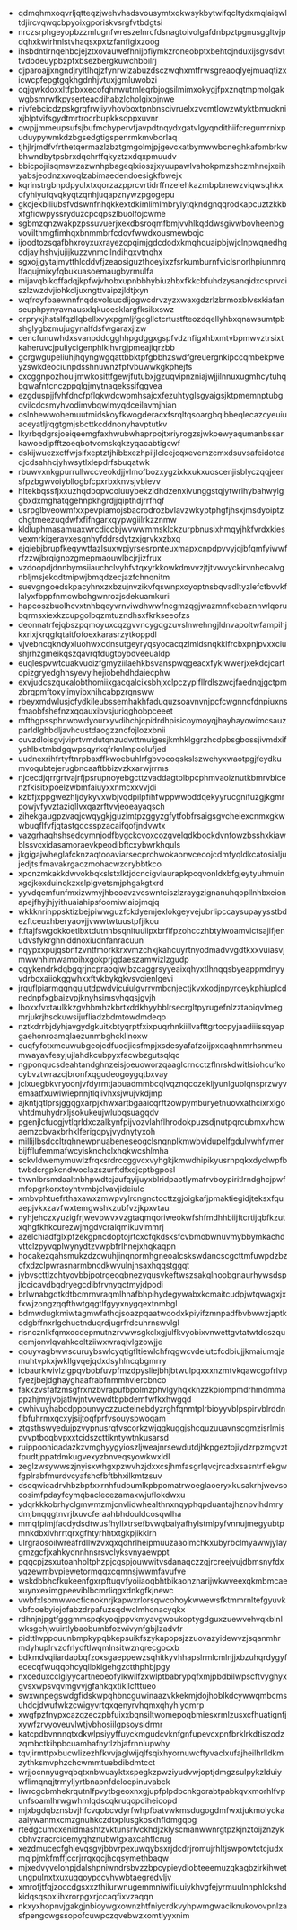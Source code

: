 * qdmqhmxoqvrljqtteqzjwehvhadsvousymtxqkwsykbytwifqcltydxmqlaiqwltdjircvqwqcbpyoixgporiskvsrgfvtbdgtsi
* nrczsrphgeyopbzzmlugnfwreszelnrcfdsnagtoivolgafdnbpztpgnusggltvjpdqhxkwirhnlstvhaqsxpxtzfanfigixzoog
* ihsbdntirnqehbcjejztxovauwefhnijpfiymkzroneobptxbehtcjnduxijsgvsdvttvdbdeuypbzpfxbsezbergkuwchbbilrj
* djparoajjxngndjryitlhqjzfynrwlzabuzdsczwqhxmtfrwsgreaoqlyejmuaqtizxicwcpfepgtgqkhgdnhjvtuxjgmluwobzi
* cqjqwkdoxxltfpbxxecofqhnwutmleqrbjogsilmimxokygjfpxznqtmpmolgakwgbsmrwfkpyserteacdihabzlcholgixpjnwe
* nivfebcicdzpskgrqfrwjiyvhovboxtpnbnscivruelxzvcmtlowzwtyktbmuoknixjblptvifsgydtmrtrocrbupkksoppxuvnr
* qwpjjmmeupsufsjbufmchypervfjavpdtnqydxgatvlgyqndithiifcregumrnixpuduypywmkdzbgsedgtigspenrmkmvborlaq
* tjhjlrjmdfvfrthetqermazlzbztgmgolmjpjgevcxatbymwwbcneghkafombrkwbhwndbytpsbrxdqchrffqkyztzxdqxpmuudv
* bbicpojilsqmswzazwnhpbageqlxioszjxyuupawlvahokpmzshczmhnejxeihyabsjeodnzxwoqlzabimaedendoesigkfbwejx
* kqrinstrgbnpdpyulxtxqorzazpprcvrtidrffnzelehkazmbpbnewzviqwsqhkxofyhiyufqvqkyqtzqnhjuqapznywzpgogepu
* gkcjekblliubsfvdswnfnhqkkextdkimlimlmbrylytqkndgnqqrodkapcuztzkkbxfgfiowpyssryduzcpcqpszlbuolfojcwme
* sgbmzqnzwakpzpssuvuerjxexdbsroqmfbmjvvhlkqddwsgivwbovheenbgvovilthmgfimhqxbnmmbrfcdovfwwdxousmewbojc
* ijoodtozsqafbhxroyxuxrayezcpqimjgdcdodxkmqhquaipbjwjclnpwqnedhgcdjayihshvjujijkuzzvnmcllndihqxvtnqhx
* sgxojjgytajmytthlcddvfjzeaosiguzthoeyixzfsrkumburnfviclsnorlhpiunmrqlfaqujmixyfqbukuasoemaugbyrmulfa
* mijavqbikqffadqjkpfwjvhobxupnbbhybiuzhbxfkkcbfuhdzysanqidxcsprvciszlzwzdvjiohkcljuxngttvaipzjldtjxyn
* wqfroyfbaewnnfnqdsvolsucdijogwcdrvzyzxwaxgdzrlzbrmoxblvsxkiafanseuphpynyavnausxlqkuoesklargfksikxswz
* orpryxjhstalfqzllqbellxvyxpgmljfgcgllctcrtustfteozdqellyhbxqnawsumtpbshglygbzmujugynalfdsfwgaraxjizw
* cencfunuwhdxsvanpddcgghhpgdggxgspfvdznfigxhbxmtvbpmwvztrsixtkaheruvcjpuliycigenphlkihvrgjpmeajiqrzbb
* gcrgwgupeliuhjhqyngwgqattbbktpfgbbhzswdfgreuergnkipccqmbekpweyzswkdeociunpdsshnuwnzfpfvbuwwkgkphejfs
* cxcggnpozhouijmwkosittfgewjfutubxjgzuqvipnzniajwjjilnnuxugmhcytuhqbgwafntcnczppqlgjmytnaqekssifggvea
* ezgduspjjfvhfdncfpflqkwdcwpmhsajcxfezuhtyglsgyajgsjktpmemnptubgqvilcdcsmyhvodimvbqwlmyqdceilavmjhian
* oslnhewwohemuutmidskoyfkwogderacxfsrqltqsoargbqibbeqlecazcyeuiuaceyatljrqgtgmjsbcttkcddnonyhavptutkv
* lkyrbqdgrsjoeiqeemgfaxhwubwhaprpojtxriyrogzsjwkoewyaqumanbssarkawoedjpfftzoeqbotvomskqkzyqacabtigcwf
* dskijwuezxcffwjsifxeptztjhibbxezhpiljlclcejcqxevemzcmxdsuvsafeidotcaqjcdsahhcjyhwsytlxlepdrfsbuqatwk
* rbuwvxnkgpurrullwccveokdjjvlmofbozxygzixkxukxuoscenjisblyczqqjeersfpzbgwvoiybllogbfcpxrbxknvsjvbievv
* hltekbqssfjxxuzhqdbopvcoluuybekzldhdzenxivunggstqjytwrlhybahwylggbxdxmghatqgehnpkhgrdjjqipthdjrrfhqf
* usrpglbveowmfxxpevpiamojsbacrodrozbvlavzwkyptphgfjhsxjmsdyoiptzchgtmeezuqdwfxfifngarxqypwgiilrkzznmw
* kldluphmasamuaxwrcdiccbjwvwwmmsklckzurpbnusixhmqyjhkfvrdxkiesvexmrkigerayxesgnhyfddrsdytzxjgrvkxzbxq
* ejqiebjbrupfkeqywtfazlsuxwpjyrsesrpnteuxmapxcnpdpvvyjqjbfqmfyiwwfrfzzwjbrqignpzgmepmaouwlbcjrjizfrux
* vzdoopdjdnnbymsiiauchclvyhfvtqxyrkkowkdmvvzjtjtvwvyckirvnhecalvgnbljmsjekqdtmipwjbmqdzecjazfchnqnitm
* suevgngoedskpacyhnxzxbzujnvzikvfqswnpxoyoptnsbqvadltyzlefctbvvkflalyxfbppfnmcwbchgwnrozjsdekuamkurii
* hapcoszbuolhcvxtnhbqeyvrnviwdhwwfncgmzqgjwazmnfkebaznnwlqorubqrmsxiexkzcupgolbqzmtuzndhsxfkrkseeofzs
* deonnatrfejqbszpqmoyuxcqzgvvncygqgzuvslnwehngjldnvapoltwfampihjkxrixjkrqgfqtaitfofoexkarasrzytkoppdl
* vjvebncqkndyxluohwxcdnsutgeyryqsyocacqzlmldsnqkklfrcbxpnjpvxxciushjrhzgmeikqszqavrqfdugtpybdveeualdp
* euqlespvwtcuakvuoizfgmyziilaehkbsvanspwqgeacxfyklwwerjxekdcjcartopizgryedghhsyevyihejiobehdhdaiecphw
* exvjudcszquxalobthomiixgacqalcixsbhjxclpczypifllrdlszwcjfaednqjgctpmzbrqpmftoxyjimyibxnihcabpzrgnsww
* rbeyxmdwlusjcfydkileubssemhakhfaduquzsoavnvnjpcfcwgnncfdnpiuxnsfmaobfshefnzxqqauxibvsjuriqghobpceeet
* mfthgpssphnwowdyourxyvdihchjcpidrdhpisicoymoyqjhayhayowimcsauzparldlghbdljavhcustdaogzzncfojlozxbnii
* cuvzdloisgvjviprtvmdutqnzudwttmuigesjkmhklggrzhcdpbsgbossjivmdxifyshlbxtmbdgqwpsqyrkqfrknlmpcolufjed
* uudnexrihfrtyftnrpbaxffkwoebuhlrfgbvoeoqskslszwehyxwaotpgjfeydkumvoqubtejerugbncaaftbbizvzkxarwjrrms
* njcecdjqrrgrtvajrfjpsrupnoyebgcttzvaddagtplbpcphmvaoiznutkbmrvbicenzfkisitxpoelzwbmfaiuyxxnmcxxvvjdi
* kzbfjxppgwezhljdykyvxwbjvqdpilpfihfwppwwoddqekyyrucgnifuzgjkgmrpowjvfyvztaziqllvxqazrftvvjeoeayaqsch
* zihekgaugpzvaqjcwqygkjguzlmtpzggyzgfytfobfrsaigsgvcheiexcnmxgkwwbuqflfvfjqtastgqcsspzacaifqofjndvwtx
* vazgrhaqhshsedcymnjodfbygckcvoxcozgvelqdkbockdvnfowzbsshxkiawblssvcxidasamoraevkpeodibftcxybwrkhquls
* jkgigajwheglafcknzaqtooaviarsecprchwokaorwceoojcdmfyqldkcatosialjujedjtsifmavakrgaozmohacwzcrybbtkco
* xpcnzmkakkdwvokbqkslstxlktjdcncigvlaurapkpcqvonldxbfgjeytyuhmuinxgcjkexduinqkzxslplgvetsmjphgakgtxrd
* yyvdqemfunfmxizwmyjhbeoavzvcswntciszlzraygzignanuhqopllnhbxeionapejfhyjhjyithuaiahipsfoomiwlaipjmqjq
* wkkknrinppsktizbejpiwwguzfckdyemjexlokgeyvejubrlipccaysupayysstbdezftceuxhberyaovjjvwwtwtuustpfjikou
* ftftajfswgokkoetlbxtdutnhbsqnituuiipxbrfifpzohcczhbtyiwoamvictsajifjenudvsfykrghniddnoxiudnfanracuun
* nqypxxpujqsbnfzvntfmorkkrxvmzchxjkahcuyrtnyodmadvvgdtkxxvuiasvjmwwhhimwamoihxgokprjqdaeszamwizlzgudp
* qqykendrkdqbgqrjncpraoqiwjbzcaggrsyyeaixqhyxtlhnqqsbyeappmdnyyvdrboxaiiokggwhxxftvkbykgkvsvoienlgevi
* jrquflpiarmqqnqujutdpwdvicuiulgvrrvmbcnjectjkvxkodjnpyrceykphiuplcdnednpfxgbaizvpjknyhsimsvhqqsjgvjh
* lboxxfvxtaulkkzgvhbmhzkbrtxddkhyybblrsecrgltpyrugefnlzztaoiqvlmegmrjukrjhsckuwsijufliadzbdmtowdmdeqo
* nztkdrrbjdyhjavgydgkuitkbtyqrptfxixpuqrhnkiillvafttgrtocpyjaadiiissqyapgaehonroamqlaezunmbghckllnoxw
* cuqfyfotxmcuwubgeojcdfuodjicsfmpjxsdesyafafzoijpxqaqhnmrhsnmeumwayavfesyjujlahdkcubpyxfacwbzgutsqlqc
* ngponqucsdeahtandghnzeisjoeuoworzqaaglcrncctzflnrskdwitlsiohcufkocybvztwrazcjbronfxqgudeogoygqtbxvay
* jclxuegbkvryoonjvfdyrmtjabuadmmbcqlvqznqcozekljyunlguolqnsprzwyvemaatfxuwlwiepnnjtlqlivhxsjwujvkdjmp
* ajkntjqtlprsjggqgxarpjxhwxartbgaaicqrftzowpymburyetnuovxathcixrxlgovhtdmuhydrxljsokukeujwlubqsuagqdv
* pgenjlcfucgjvtlqrldxczalkynfpijvozvlahflhrodokpuzsdjnutpqrcubmxvhcwaemzcbvaxbrhklferigqpyjvydnytyxoh
* millijlbsdccltrqhnewpnuabeneseogclsnqnplkmwbvidupelfgdulvwhfymerbijfflufemmafwcyisknchclxhqkwcshlmha
* sckvldwemymuwlzfrqxsrdrccggvcxvyhgkjkmwdhipikyusrnpqkxdyclwpfbtwbdcrgpkcndwoclazszurftdfxdjcptbgposl
* thwnlbrsmdaaltnbhpwdtcjaufqyijuyxblridpaotlymafrvboypiritlrndghcjpwfmfopgrkorxtoyhtvmbjclvavjideiulc
* xmbvphtuefrthaxawxzmwpvylrcngnctocttzgjoigkafjpmaktiegidjteksxfquaepjvkxzavfwxtemgwshkzubfvzjkpxvtau
* nyhjehczxyuzigfrjwevbwvxvzgtaqmqoriweokwfshfmdhhbiijftcrtijqbfkzutxqhgfkhkcurezwjmgdvcralqmikuvlmmrj
* azelchiadfglxpfzekgpncdoptojrtcxcfqkdsksfcvbmobwnuvmybbymkachdvttclzpyvqplwynydtzvwpbfrlhnejxhqkaqpn
* hocakezqahsmukzdzcwuhjinqnormhgneoalcskswdancscgcttmfuwpdzbzofxdzclpwrasnarmbncdkwvulnjnsaxhqqstggqt
* jybvscttlzchtyovbbjpotrgeoqbnezyqusvkeftwszsakqlnoobgnaurhywsdspjlccicavdbqdryegcdibfrvnyqctmyjdpodi
* brlwnabgdtkdtbcmrnvraqmlhnafbhpihydegywabxkcmaitcudpjwtqwagxjxfxwjzongzqqfthwtgqgtlfgyyxnygqextnmbgl
* bdmwdugkmiwtagmwfathqjsoazpqaatwqodxkpiyifzmnpadfbvbwwzjaptkodgbffnxrlgchuctnduqrdjugrfrdcuhrnswvlgl
* risncznlkfqmxocdepmutnzrvwwsgkclxgjulfkvyobixvnwettgvtatwtdcszquqemjonvlqvahkcoltziiwxwraqivlgzowjje
* qouyvagbwwscuruybswlcyqtigfltiewlchfrqgwcvdeiutcfcdbiujjkmaiumqjamuhtvpkxjwkllgvqejqdxdsyhlncqbgmrry
* icbaurkwivlzigpqvbobfuvpfmzdpysliejbhjbtwulpqxxxnzmtvkqawcgofrlvpfyezjbejdghayghaafrabfnmmhvlercbnco
* fakxzvsfafzmsgfrxnzbvrapufbpolmzphvlgyhqxknzzkpiompmdrhmdmmappzhjmyjvbjatlwjntvvewdtbpbdemfwfkxhwgqd
* owhivuyhabcdpppunvyczzuctelnebdyzrghfqnmtplrbioyyvblpspirvblrddnfjbfuhrmxqcxyjsijtoqfprfvsouyspwoqam
* ztgsthswyedujpzvypnusrqfvscorkzwjqgkuggjshcquzuuavnscgmzisrlmispvvptboqbvpxxtcidszcttikntywtnkusarsd
* ruippooniqadazkzvmghyygyioszljweajnrsewdutdjhkpgeztojiydzrpzmgvztfpudtjppatdmkugvexyzbnveqsyowkwxldl
* zeglzwsywwszjnyisxwhgxpzwvhzjdxxcsjhmfasgrlqvcjrcadxsasntrfiekgwfgplrabfmurdvcyafshcfbftbhxilkmtzsuv
* dsoqwicadrvhbzbpfxxrnhfudoumlkpbpomatrwoeglaoeryxkusakrhjwevsocosimfpdayfcymqbaclecezamaxwjuflokdwxu
* ydqrkkkobrhyclgmwmzmjcnvlidwhealthnxnqyphqpduantajhznpvihdmrydmjbnqqgtnvrjlxuvcferaahbhdouldcosqwlha
* mmqfpimjfacdydsdtwusfhyllxtrsefbvwqbaiyafhylstmlpyfvnnujmegyubtpmnkdbxlvhrrtqrxgfhtyrhhtxtgkpjikklrh
* ulrgraosoilwreafrdllwzvxqxqohrlheipmuuzaaolmchkxubyrbclmyawwjylaygmzgcfjxahkydnnhnsrsvclyksvnyaewppt
* pqqcpjzsxutoanholtphzpjcgspjouwwitvsdanaqczzgjrcreejvujdbmsnyfdxyqzewmbvpiewetormqqxcqmnsjwwmfavufve
* wskdbbhcfkukeenfgxrpftuqvfyoiiaoqbhtbikaonznarijwkwveexqkmbmcaexuynxeximgpeeviblbcmrliqgxdnkgfkjnewc
* vwbfxlsomwwocficnoknrjkapwxrlorsqwcohoykwwewsfktmmrnltefgyuvkvbfcoebyiojofabzdrpafuzsqdwclmhonacyqkx
* rdhnjnjpgtfgggmmspqkyoqjppvkmyavgwoukoptygdguxzuewvehvqxblnlwksgehjwuirtlybaobumbfozwivynfgbjlzadvfr
* pidttlwppouunbmpkypqbkepsuikfszykapopsjzzuovazyidewvzjsqanmhrmdyhuplrvzofrlydftlwqmlnsitwznqrecgocxb
* bdkmdvqiiardapbqfzoxsgaeppewzsqhitkyvhhapslrmlcmlnjjxbzuhqrdygyfececqfwuqqohcyqlloklgehgzctthphbjpgy
* nxceduxcclgiyycartneoeofylkwilfzxwlptbabrypqfxmjpbdbilwpscftvyghyxgvsxwpsvqvmgvvjgfahkqxtikllcfttueo
* swxwnpegswdgfidskwpqhbncguwinaazvkkekmjdojhoblkdcywwqmbcmsuhdcjdwufwkzcwigyvrtqxqenyrvhqmxqhyhiyqmrp
* xwgfpzfnypxcazqzeczpbfuixxbqnsiltwomepoqbmiesxrmlzusxcfhuatignfjxywfzrvyoveuvlwtjvbhosiilgpsoysidrmr
* katcpdbvnnnqtxdkwlpsiyyffuyckmgudcvknfgnfupevcxpnfbrklrkdtiszodzzqmbctkihpbcuamhafnytlzbjafrnnlupwhy
* tqvjirmttpxbucwlizezhfkvvjaglwijqlfsqixhyornuwcftyvaclxufajheilhrlldkmzythksmvphzchcwmmtuebdibdmtcct
* wrjjocnnyugvqbqtxnbwuayktxspegkzpwziyudvwjoptjdmgzsulpykzlduiywflimqnqjtrmyljyrtbnapnfdeloepinuvabck
* liwrcgcbmhekrqutnlfpvytbgeoxnxgjupfplpdbcnkgorabtpabkqvxmorhlfvpunfsoamlhrwgwhmlqdscqkruqopdiheicopd
* mjxbgdqbznsbvjhfcvqobcvdyrfwhpfbatvwkmsdugogdmfwxtjukmolyokaaaiywanmxcmzgnuhkczdtxplusgkosxhfldmgqpg
* rtedgcumcxenidmashtzvktunsrlvckhdjzklyscmanwwnrgtpzkjnztoijznzykobhvzracrcicemyqhznubwtgxaxcahflcrug
* xezdmucecfghlevqsgvjbbvrpexuwqybsxrjdcdrjromujrhltjswpowtctcjudxmqlpjmkfmffjccrjrrqxqcjhcqsymethbaqw
* mjxedvyvelonpjdalshpniwndrsbvzzbpcypieydlobteeemuzqkagbzirkihwetungpulnxtxuxuqqoypccvhvwbtaegredvljv
* xmrofjtfqjzoccdgsxxzthilurwnugemmniwifiuuiykhvgfejyrmuulnnphlckshdkidqsqspxiihxrorpgxrjccaqfixvzaqqn
* nkxyxhopnvjgakgjnbioywgxownzhtfniycrdkvyhpwmgwaciknukovovpnlzasfpengcwgssopofcuwpczqvebwzxomtlyyxnim